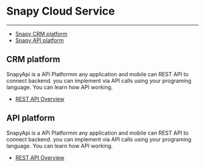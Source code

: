 # Snapy Cloud Service

---

- [Snapy CRM platform](#section-1)
- [Snapy API platform](#section-2)

<a name="section-1"></a>
## CRM platform
SnapyApi is a APi Platformm any application and mobile can REST API to connect backend. you can implement via API calls using your programing language. You can learn how API working.

- [REST API Overview](/doc/{{version}}/overview)


<a name="section-1"></a>
## API platform
SnapyApi is a APi Platformm any application and mobile can REST API to connect backend. you can implement via API calls using your programing language. You can learn how API working.

- [REST API Overview](/doc/{{version}}/api/overview)
